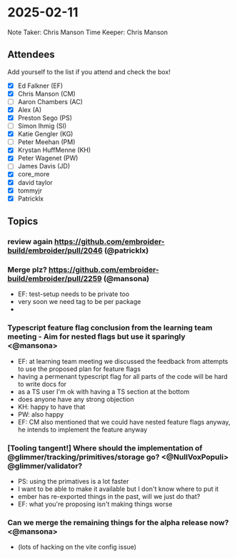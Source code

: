 # 2025-02-11

Note Taker: Chris Manson
Time Keeper: Chris Manson

## Attendees

Add yourself to the list if you attend and check the box!

- [x] Ed Falkner (EF)
- [x] Chris Manson (CM)
- [ ] Aaron Chambers (AC)
- [x] Alex (A)
- [x] Preston Sego (PS)
- [ ] Simon Ihmig (SI)
- [x] Katie Gengler (KG)
- [ ] Peter Meehan (PM)
- [x] Krystan HuffMenne (KH)
- [x] Peter Wagenet (PW)
- [ ] James Davis (JD)
- [x] core_more
- [x] david taylor
- [x] tommyjr
- [x] Patricklx

## Topics

### review again https://github.com/embroider-build/embroider/pull/2046 (@patricklx)


### Merge plz? https://github.com/embroider-build/embroider/pull/2259 (@mansona)

- EF: test-setup needs to be private too
- very soon we need tag to be per package
- 

### Typescript feature flag conclusion from the learning team meeting - Aim for nested flags but use it sparingly <@mansona>

- EF: at learning team meeting we discussed the feedback from attempts to use the proposed plan for feature flags
- having a permenant typescript flag for all parts of the code will be hard to write docs for
- as a TS user I'm ok with having a TS section at the bottom 
- does anyone have any strong objection
- KH: happy to have that
- PW: also happy
- EF: CM also mentioned that we could have nested feature flags anyway, he intends to implement the feature anyway

### [Tooling tangent!] Where should the implementation of @glimmer/tracking/primitives/storage go? <@NullVoxPopuli> @glimmer/validator? 

- PS: using the primatives is a lot faster 
- I want to be able to make it available but I don't know where to put it
- ember has re-exported things in the past, will we just do that?
- EF: what you're proposing isn't making things worse

### Can we merge the remaining things for the alpha release now? <@mansona>

- (lots of hacking on the vite config issue)

